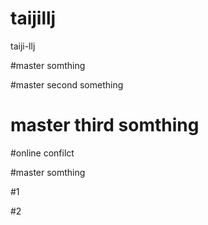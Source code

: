 # taijillj
taiji-llj

#master somthing


#master second something

# master third somthing

#online confilct

#master somthing

#1

#2





